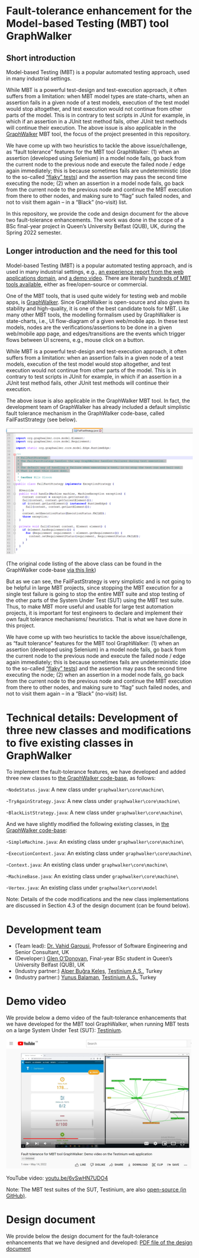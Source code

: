 # Fault-tolerance enhancement for the Model-based Testing (MBT) tool GraphWalker 

## Short introduction
Model-based Testing (MBT) is a popular automated testing approach, used in many industrial settings. 

While MBT is a powerful test-design and test-execution approach, it often suffers from a limitation: when MBT model types are state-charts, when an assertion fails in a given node of a test models, execution of the test model would stop altogether, and test execution would not continue from other parts of the model. This is in contrary to test scripts in JUnit for example, in which if an assertion in a JUnit test method fails, other JUnit test methods will continue their execution. The above issue is also applicable in the [GraphWalker](https://graphwalker.github.io) MBT tool, the focus of the project presented in this repository.

We have come up with two heuristics to tackle the above issue/challenge, as “fault tolerance” features for the MBT tool GraphWalker: (1) when an assertion (developed using Selenium) in a model node fails, go back from the current node to the previous node and execute the failed node / edge again immediately; this is because sometimes fails are undeterministic (doe to the so-called [“flaky” tests](https://www.google.com/search?q=flaky+tests)) and the assertion may pass the second time executing the node; (2) when an assertion in a model node fails, go back from the current node to the previous node and continue the MBT execution from there to other nodes, and making sure to “flag” such failed nodes, and not to visit them again – in a “Black” (no-visit) list.

In this repository, we provide the code and design document for the above two fault-tolerance enhancements. The work was done in the scope of a BSc final-year project in Queen’s University Belfast (QUB), UK, during the Spring 2022 semester.

## Longer introduction and the need for this tool
Model-based Testing (MBT) is a popular automated testing approach, and is used in many industrial settings, e.g., [an experience report from the web applications domain](https://arxiv.org/abs/2104.02152), and [a demo video](https://youtu.be/RizUbMhBTho). There are literally [hundreds of MBT tools available](https://www.google.com/search?q=Model-based+Testing+tool), either as free/open-source or commercial. 

One of the MBT tools, that is used quite widely for testing web and mobile apps, is [GraphWalker](https://graphwalker.github.io). Since GraphWalker is open-source and also given its stability and high-quality, it is one of the best candidate tools for MBT. Like many other MBT tools, the modelling formalism used by GraphWalker is state-charts, i.e., UI flow-diagram of a given web/mobile app. In these test models, nodes are the verifications/assertions to be done in a given web/mobile app page, and edges/transitions are the events which trigger flows between UI screens, e.g., mouse click on a button.

While MBT is a powerful test-design and test-execution approach, it often suffers from a limitation: when an assertion fails in a given node of a test models, execution of the test model would stop altogether, and test execution would not continue from other parts of the model. This is in contrary to test scripts in JUnit for example, in which if an assertion in a JUnit test method fails, other JUnit test methods will continue their execution. 

The above issue is also applicable in the GraphWalker MBT tool. In fact, the development team of GraphWalker has already included a default simplistic fault tolerance mechanism in the GraphWalker code-base, called FailFastStrategy (see below).

<img src="https://github.com/vgarousi/fault-tolerance-for-MBT/blob/0ca3e60dfd6c3152c4552294bab59c8020dd25f8/FailFastStrategy_class.png" 
 width="600"/>

(The original code listing of the above class can be found in the GraphWalker code-base [via this link](https://github.com/GraphWalker/graphwalker-project/blob/master/graphwalker-core/src/main/java/org/graphwalker/core/machine/FailFastStrategy.java))

But as we can see, the FailFastStrategy is very simplistic and is not going to be helpful in large MBT projects, since stopping the MBT execution for a single test failure is going to stop the entire MBT suite and stop testing of the other parts of the System Under Test (SUT) using the MBT test suite. Thus, to make MBT more useful and usable for large test automation projects, it is important for test engineers to declare and implement their own fault tolerance mechanisms/ heuristics. That is what we have done in this project. 

We have come up with two heuristics to tackle the above issue/challenge, as “fault tolerance” features for the MBT tool GraphWalker: (1) when an assertion (developed using Selenium) in a model node fails, go back from the current node to the previous node and execute the failed node / edge again immediately; this is because sometimes fails are undeterministic (doe to the so-called [“flaky” tests](https://www.google.com/search?q=flaky+tests)) and the assertion may pass the second time executing the node; (2) when an assertion in a model node fails, go back from the current node to the previous node and continue the MBT execution from there to other nodes, and making sure to “flag” such failed nodes, and not to visit them again – in a “Black” (no-visit) list.

# Technical details: Development of three new classes and modifications to five existing classes in GraphWalker
To implement the fault-tolerance features, we have developed and added three new classes to [the GraphWalker code-base](https://github.com/GraphWalker/graphwalker-project), as follows:

-`NodeStatus.java`: A new class under `graphwalker\core\machine\` 

-`TryAgainStrategy.java`: A new class under `graphwalker\core\machine\` 

-`BlackListStrategy.java`: A new class under `graphwalker\core\machine\` 

And we have slightly modified the following existing classes, in [the GraphWalker code-base](https://github.com/GraphWalker/graphwalker-project):

-`SimpleMachine.java`: An existing class under `graphwalker\core\machine\` 

-`ExecutionContext.java`: An existing class under `graphwalker\core\machine\` 

-`Context.java`: An existing class under `graphwalker\core\machine\` 

-`MachineBase.java`: An existing class under `graphwalker\core\machine\` 

-`Vertex.java`: An existing class under `graphwalker\core\model` 

Note: Details of the code modifications and the new class implementations are discussed in Section 4.3 of the design document (can be found below).

# Development team 
* (Team lead): [Dr. Vahid Garousi](https://www.vgarousi.com), Professor of Software Engineering and Senior Consultant, UK
* (Developer:) [Glen O'Donovan](https://www.linkedin.com/in/glen-odonovan), Final-year BSc student in Queen’s University Belfast (QUB), UK
* (Industry partner:) [Alper Buğra Keleş](https://www.linkedin.com/in/alperbugrakeles/), [Testinium A.Ş.](https://testinium.com), Turkey
* (Industry partner:) [Yunus Balaman](https://www.linkedin.com/in/yunus-balaman-100235159/), [Testinium A.Ş.](https://testinium.com), Turkey

# Demo video
We provide below a demo video of the fault-tolerance enhancements that we have developed for the MBT tool GraphWalker, when running MBT tests on a large System Under Test (SUT): [Testinium](https://testinium.io).

<a href="https://youtu.be/6vSwHN7UDO4" target="_blank"><img src="https://github.com/vgarousi/fault-tolerance-for-MBT/blob/54a8058b3e97ebf46b72428254190c16ad481877/Video_snapshot.png" 
 width="500" /></a>

YouTube video:  [youtu.be/6vSwHN7UDO4](https://youtu.be/6vSwHN7UDO4)

Note: The MBT test suites of the SUT, Testinium, are also [open-source (in GitHub)](https://github.com/vgarousi/MBTofTestinium).

# Design document
We provide below the design document for the fault-tolerance enhancements that we have designed and developed:
[PDF file of the design document](https://github.com/vgarousi/fault-tolerance-for-MBT/blob/399d6f98273a851511549b3fe31821935663d144/Design%20document%20for%20GitHub-Fault%20tolerance%20for%20MBT-May%2026.pdf)
